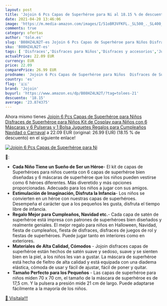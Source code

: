 ```yaml
---
layout: post
title: 'Jojoin 6 Pcs Capas de Superhéroe para Ni al 18.15 % de descuento'
date: 2021-04-20 13:46:06
image: 'https://m.media-amazon.com/images/I/51oBR3VFKFL._SL500_._SL400_.jpg'
comments: true
category: ofertas
author: 'tole.es'
slug: 'B08HZ4LN2T-es Jojoin 6 Pcs Capas de Superhéroe para Niños Disfraces de...'
sku: 'B08HZ4LN2T-es'
tags: [ 'Disfraces','Disfraces para Niños','Disfraces y accesorios','Juguetes','Juguetes y juegos','jojoin','navidad', ]
actualPrice: 22.09 EUR
currency: EUR
price: 22.09
comparePrice: 26.99 EUR
prodname: 'Jojoin 6 Pcs Capas de Superhéroe para Niños  Disfraces de Superhéroe para Niños  Kit de Cosplay para Niños con 6 Máscaras y 6 Pulseras y 1 Bolsa  Juguetes Regalos para Cumpleaños  Navidad o Carnaval'
country: 'es'
flag: '🇪🇸'
brand: 'Jojoin'
buyurl: 'https://www.amazon.es/dp/B08HZ4LN2T/?tag=tolees-21'
descuento: '18.15'
average: '23.874375'
---
```


Ahora mismo tienes [Jojoin 6 Pcs Capas de Superhéroe para Niños  Disfraces de Superhéroe para Niños  Kit de Cosplay para Niños con 6 Máscaras y 6 Pulseras y 1 Bolsa  Juguetes Regalos para Cumpleaños  Navidad o Carnaval](https://www.amazon.es/dp/B08HZ4LN2T/?tag=tolees-21) a 22.09 EUR (original: 26.99 EUR) (18.15 %  de descuento) en el siguiente enlace!

[![Jojoin 6 Pcs Capas de Superhéroe para Ni](https://m.media-amazon.com/images/I/51oBR3VFKFL._SL500_._SL400_.jpg)](https://www.amazon.es/dp/B08HZ4LN2T/?tag=tolees-21)

🔎:

- <b>Cada Niño Tiene un Sueño de Ser un Héroe</b>- El kit de capas de Superhéroes para niños cuenta con 6 capas de superhéroe bien diseñadas y 6 máscaras de superhéroe que los niños pueden vestirse como 6 héroes diferentes. Más diveretido y más opciones proporcionadas. Adecuado para los niños a jugar con sus amigos.
- <b>Estimulación de Imaginación, Disfruta la Infancia</b>- Los niños se convierten en un héroe con nuestras capas de superhéroes. Desempeña el carácter que a los pequeños les gusta, disfruta el tiempo libre de infancia.
- <b>Regalo Mejor para Cumpleaños, Navidad etc.</b>- Cada capa de satén de superhéroe está impresa con patrones de superhéroes bien diseñados y realmente geniales. El mejor regalo para niños en Halloween, Navidad, fiesta de cumpleaños, fiesta de disfraces, disfraces de juegos de rol y fiestas de superhéroes. Puede jugar tanto en interiores como en exteriores.
- <b>Materiales de Alta Calidad, Cómodos</b> - Jojoin disfraces capas de superhéroe están hechos de satén suave y sedoso, suave y se sienten bien en la piel, a los niños les van a gustar. La máscara de superhéroe está hecha de fieltro de alta calidad y está equipada con una diadema elástica, cómoda de usar y fácil de ajustar, fácil de poner y quitar.
- <b>Tamaño Perfecto para los Pequeños</b> - Las capas de superhéroe para niños miden 70 x 70 cm, el tamaño de la máscara de superhéroe es de 17,5 cm. Y la pulsera a presión mide 21 cm de largo. Puede adaptarse fácilmente a la mayoría de los niños.

[🛒 Visítala!!!](https://www.amazon.es/dp/B08HZ4LN2T/?tag=tolees-21)
